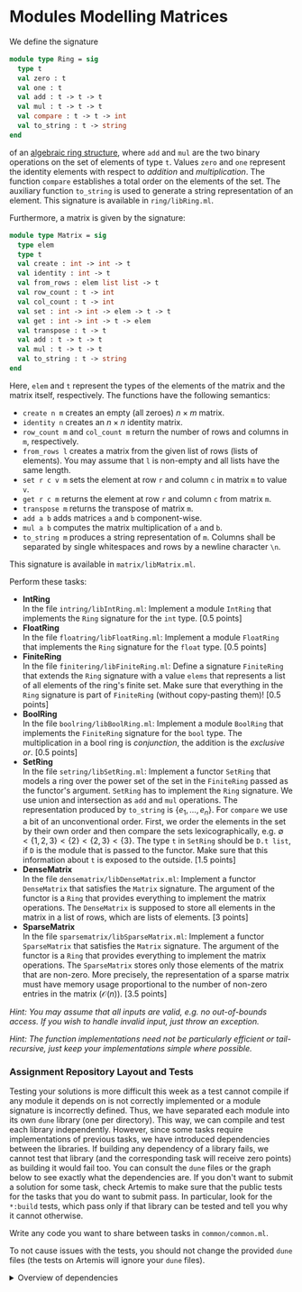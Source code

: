 # Modules Modelling Matrices
We define the signature

```ocaml
module type Ring = sig
  type t
  val zero : t
  val one : t
  val add : t -> t -> t
  val mul : t -> t -> t
  val compare : t -> t -> int
  val to_string : t -> string
end
```

of an [algebraic ring structure](https://en.wikipedia.org/wiki/Ring_(mathematics)), where `add` and `mul` are the two binary operations on the set of elements of type `t`. Values `zero` and `one` represent the identity elements with respect to *addition* and *multiplication*. The function `compare` establishes a total order on the elements of the set. The auxiliary function `to_string` is used to generate a string representation of an element. This signature is available in `ring/libRing.ml`.

Furthermore, a matrix is given by the signature:

```ocaml
module type Matrix = sig
  type elem
  type t
  val create : int -> int -> t
  val identity : int -> t
  val from_rows : elem list list -> t
  val row_count : t -> int
  val col_count : t -> int
  val set : int -> int -> elem -> t -> t
  val get : int -> int -> t -> elem
  val transpose : t -> t
  val add : t -> t -> t
  val mul : t -> t -> t
  val to_string : t -> string
end
```

Here, `elem` and `t` represent the types of the elements of the matrix and the matrix itself, respectively. The functions have the following semantics:

- `create n m` creates an empty (all zeroes) $n\times m$ matrix.
- `identity n` creates an $n\times n$ identity matrix.
- `row_count m` and `col_count m` return the number of rows and columns in `m`, respectively.
- `from_rows l` creates a matrix from the given list of rows (lists of elements). You may assume that `l` is non-empty and all lists have the same length.
- `set r c v m` sets the element at row `r` and column `c` in matrix `m` to value `v`.
- `get r c m` returns the element at row `r` and column `c` from matrix `m`.
- `transpose m` returns the transpose of matrix `m`.
- `add a b` adds matrices `a` and `b` component-wise.
- `mul a b` computes the matrix multiplication of `a` and `b`.
- `to_string m` produces a string representation of `m`. Columns shall be separated by single whitespaces and rows by a newline character `\n`.

This signature is available in `matrix/libMatrix.ml`.

Perform these tasks:

- **IntRing**  
    In the file `intring/libIntRing.ml`: Implement a module `IntRing` that implements the `Ring` signature for the `int` type. [0.5 points]
- **FloatRing**  
    In the file `floatring/libFloatRing.ml`: Implement a module `FloatRing` that implements the `Ring` signature for the `float` type. [0.5 points]
- **FiniteRing**  
    In the file `finitering/libFiniteRing.ml`: Define a signature `FiniteRing` that extends the `Ring` signature with a value `elems` that represents a list of all elements of the ring's finite set. Make sure that everything in the `Ring` signature is part of `FiniteRing` (without copy-pasting them)! [0.5 points]
- **BoolRing**  
    In the file `boolring/libBoolRing.ml`: Implement a module `BoolRing` that implements the `FiniteRing` signature for the `bool` type. The multiplication in a bool ring is *conjunction*, the addition is the *exclusive or*. [0.5 points]
- **SetRing**  
    In the file `setring/libSetRing.ml`: Implement a functor `SetRing` that models a ring over the power set of the set in the `FiniteRing` passed as the functor's argument. `SetRing` has to implement the `Ring` signature. We use union and intersection as `add` and `mul` operations. The representation produced by `to_string` is $\left\{ e_1,\dots,e_n \right\}$. For `compare` we use a bit of an unconventional order. First, we order the elements in the set by their own order and then compare the sets lexicographically, e.g. $\emptyset<\left\{ 1,2,3 \right\}<\left\{ 2 \right\}<\left\{ 2,3 \right\}<\left\{ 3 \right\}$. The type `t` in `SetRing` should be `D.t list`, if `D` is the module that is passed to the functor. Make sure that this information about `t` is exposed to the outside. [1.5 points]
- **DenseMatrix**  
    In the file `densematrix/libDenseMatrix.ml`: Implement a functor `DenseMatrix` that satisfies the `Matrix` signature. The argument of the functor is a `Ring` that provides everything to implement the matrix operations. The `DenseMatrix` is supposed to store all elements in the matrix in a list of rows, which are lists of elements. [3 points]
- **SparseMatrix**  
    In the file `sparsematrix/libSparseMatrix.ml`: Implement a functor `SparseMatrix` that satisfies the `Matrix` signature. The argument of the functor is a `Ring` that provides everything to implement the matrix operations. The `SparseMatrix` stores only those elements of the matrix that are non-zero. More precisely, the representation of a sparse matrix must have memory usage proportional to the number of non-zero entries in the matrix ($\mathcal{O} (n)$). [3.5 points]

*Hint: You may assume that all inputs are valid, e.g. no out-of-bounds access. If you wish to handle invalid input, just throw an exception.*

*Hint: The function implementations need not be particularly efficient or tail-recursive, just keep your implementations simple where possible.*

### Assignment Repository Layout and Tests
Testing your solutions is more difficult this week as a test cannot compile if any module it depends on is not correctly implemented or a module signature is incorrectly defined. Thus, we have separated each module into its own `dune` library (one per directory). This way, we can compile and test each library independently. However, since some tasks require implementations of previous tasks, we have introduced dependencies between the libraries. If building any dependency of a library fails, we cannot test that library (and the corresponding task will receive zero points) as building it would fail too. You can consult the `dune` files or the graph below to see exactly what the dependencies are. If you don't want to submit a solution for some task, check Artemis to make sure that the public tests for the tasks that you do want to submit pass. In particular, look for the `*:build` tests, which pass only if that library can be tested and tell you why it cannot otherwise.

Write any code you want to share between tasks in `common/common.ml`.

To not cause issues with the tests, you should not change the provided `dune` files (the tests on Artemis will ignore your `dune` files).

<details>
    <summary mardown="span">Overview of dependencies</summary>

![](img/dependencies.png)
Example: If your implementation of `libFiniteRing` can't compile, then `libBoolRing` and `libSetRing` will not be tested and receive zero points.

Example: You can reuse any implementations you write in `libMatrix` in `libDenseMatrix` and `libSparseMatrix`, but don't change the `Matrix` signature.

*Tip: You can generate similar graphs for any dune project by installing dune-deps with opam install dune-deps, then running e.g. `dune-deps | dot -Tpng > deps.png`*

</details>
